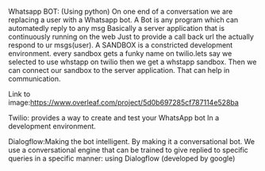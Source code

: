 Whatsapp BOT:
(Using python)
On one end of a conversation we are replacing a user with a Whatsapp bot.
A Bot is any program which can automatedly reply to any msg
Basically a server application that is continuously running on the web
Just to provide a call back url the actually respond to ur msgs(user).
A SANDBOX is a constricted development environment. every sandbox gets a funky name on twilio.lets say we selected to use whstapp on twilio then we get a whstapp sandbox. 
Then we can connect our sandbox to the server application. That can help in communication.


Link to image:https://www.overleaf.com/project/5d0b697285cf787114e528ba

Twilio: provides a way to create and test your WhatsApp bot
In a development environment.


Dialogflow:Making the bot intelligent. By making it a conversational bot.
We use a conversational engine that can be trained to give replied to specific queries in a specific manner: using Dialogflow (developed by google) 

